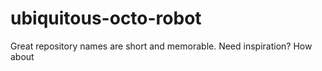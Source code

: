 # ubiquitous-octo-robot
Great repository names are short and memorable. Need inspiration? How about 
